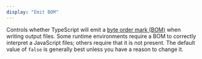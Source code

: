 ```yaml
---
display: "Emit BOM"
---
```


Controls whether TypeScript will emit a [byte order mark (BOM)](https://en.wikipedia.org/wiki/Byte_order_mark) when writing output files.
Some runtime environments require a BOM to correctly interpret a JavaScript files; others require that it is not present.
The default value of `false` is generally best unless you have a reason to change it.
